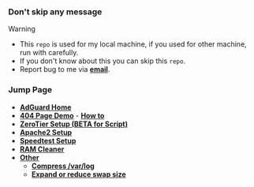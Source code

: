 ### Don't skip any message
> [!WARNING]
> - This `repo` is used for my local machine, if you used for other machine, run with carefully.
> - If you don't know about this you can skip this `repo`.
> - Report bug to me via **[email](mailto:g.psrb1000@gmail.com)**.

### Jump Page
- **[AdGuard Home](https://github.com/coolq4s/server-lnx/tree/main/AdGuard-Home)**
- **[404 Page Demo](https://coolq4s.github.io/server-lnx/html/404/)** - **[How to](https://github.com/coolq4s/server-lnx/tree/main/html)**
- **[ZeroTier Setup (BETA for Script)](https://github.com/coolq4s/server-lnx/tree/main/zerotier)**
- **[Apache2 Setup](https://github.com/coolq4s/server-lnx/tree/main/apache2)**
- **[Speedtest Setup](https://github.com/coolq4s/server-lnx/main/speedtest)**
- **[RAM Cleaner](https://github.com/coolq4s/server-lnx/tree/main/cleaner/RAM)**
- **[Other](https://github.com/coolq4s/server-lnx/tree/main/other/troubleshoot)**
  - **[Compress /var/log](https://github.com/coolq4s/server-lnx/tree/main/other/troubleshoot)**
  - **[Expand or reduce swap size](https://github.com/coolq4s/server-lnx/tree/main/other/troubleshoot)**


